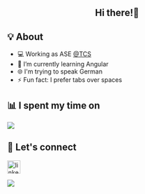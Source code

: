 
<!--**shreyadm/shreyadm** is a ✨ _special_ ✨ repository because its `README.md` (this file) appears on your GitHub profile.

Here are some ideas to get you started:

- 🔭 I’m currently working on ...
- 🌱 I’m currently learning ...
- 👯 I’m looking to collaborate on ...
- 🤔 I’m looking for help with ...
- 💬 Ask me about ...
- 📫 How to reach me: ...
- 😄 Pronouns: ...
- ⚡ Fun fact: ...

<!--[![Top Langs](https://github-readme-stats.vercel.app/api/top-langs/?username=shreyadm&layout=compact)](https://github.com/anuraghazra/github-readme-stats)

-->

<h2 align="center">Hi there!👋</h2>

<!-- language: lang-none -->
<!--      .-.            .-.                                                                        .-.            .-.
        (  |.-.      .-.|  )                                                                      (  |.-.      .-.|  ) 
       .-'/__ )     ( __\ '-.                                                                    .-'/__ )     ( __\ '-.
      (__/ \           / \___)                                                                  (__/ \           / \___)
         \_/           \_/                                                                         \_/           \_/            
 -->
<!-- <h2 align="center">I'm Shreya, an IT undergrad   👩‍💻 exploring new technologies ✨ </h2> -->

## 💡 About
<!-- - 🔭 I’m currently working on my Final year Project -->
- 💻 Working as ASE [@TCS](https://www.tcs.com/)
- 🌱 I’m currently learning Angular
- 🌐 I'm trying to speak German 
- ⚡ Fun fact: I prefer tabs over spaces

## 📊 I spent my time on
<a href="https://github.com/anuraghazra/github-readme-stats">
  <img align="center" src="https://github-readme-stats.vercel.app/api/top-langs/?username=shreyadm&layout=compact" />
</a>

## 🔗 Let's connect
[<img src='https://cdn.jsdelivr.net/npm/simple-icons@3.0.1/icons/linkedin.svg' alt='linkedin' height='30'>](https://www.linkedin.com/in/shreya-mahajan-74333a195/)  






![](https://komarev.com/ghpvc/?username=shreyadm&color=blue)

<!-- 
[![GitHub Streak](https://github-readme-streak-stats.herokuapp.com/?user=shreyadm)](https://git.io/streak-stats)
[![Anurag's GitHub stats](https://github-readme-stats.vercel.app/api?username=shreyadm)](https://github.com/anuraghazra/github-readme-stats)
![](https://komarev.com/ghpvc/?username=shreyadm&color=dc143c) -->

